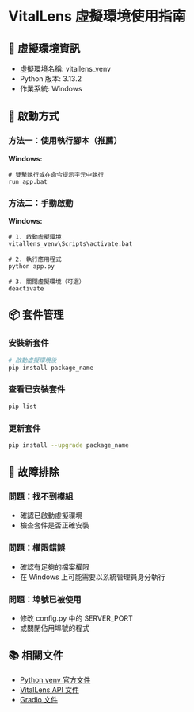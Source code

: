 # VitalLens 虛擬環境使用指南

## 🐍 虛擬環境資訊
- 虛擬環境名稱: vitallens_venv
- Python 版本: 3.13.2
- 作業系統: Windows

## 🚀 啟動方式

### 方法一：使用執行腳本（推薦）

**Windows:**
```batch
# 雙擊執行或在命令提示字元中執行
run_app.bat
```

### 方法二：手動啟動

**Windows:**
```batch
# 1. 啟動虛擬環境
vitallens_venv\Scripts\activate.bat

# 2. 執行應用程式
python app.py

# 3. 關閉虛擬環境（可選）
deactivate
```

## 📦 套件管理

### 安裝新套件
```bash
# 啟動虛擬環境後
pip install package_name
```

### 查看已安裝套件
```bash
pip list
```

### 更新套件
```bash
pip install --upgrade package_name
```

## 🔧 故障排除

### 問題：找不到模組
- 確認已啟動虛擬環境
- 檢查套件是否正確安裝

### 問題：權限錯誤
- 確認有足夠的檔案權限
- 在 Windows 上可能需要以系統管理員身分執行

### 問題：埠號已被使用
- 修改 config.py 中的 SERVER_PORT
- 或關閉佔用埠號的程式

## 📚 相關文件
- [Python venv 官方文件](https://docs.python.org/3/library/venv.html)
- [VitalLens API 文件](https://github.com/Rouast-Labs/vitallens-python)
- [Gradio 文件](https://gradio.app/docs/)
